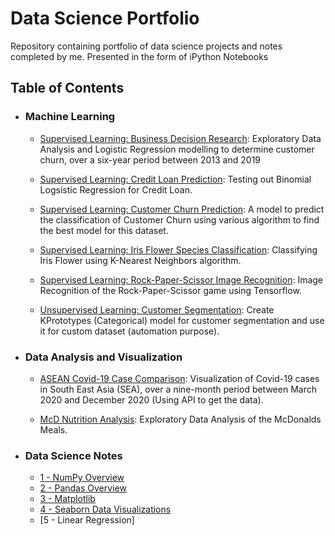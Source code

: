 # Data Science Portfolio
Repository containing portfolio of data science projects and notes completed by me. Presented in the form of iPython Notebooks

## Table of Contents

- ### Machine Learning

	- [Supervised Learning: Business Decision Research](https://github.com/mch-fauzy/Data-Science/blob/main/Business_Decision_Research/Business_Decision_Research.ipynb): Exploratory Data Analysis and Logistic Regression modelling to determine customer churn, over a six-year period between 2013 and 2019
	
	- [Supervised Learning: Credit Loan Prediction](https://github.com/mch-fauzy/Data-Science/blob/main/Give-Me-Some-Credit/Standardized%20Binomial%20Logistic%20Regression.ipynb): Testing out Binomial Logsistic Regression for Credit Loan.
	
	- [Supervised Learning: Customer Churn Prediction](https://github.com/mch-fauzy/Data-Science/blob/main/Customer%20Churn%20Prediction-ML/%20Customer%20Churn%20Prediction%20using%20Machine%20Learning.ipynb): A model to predict the classification of Customer Churn using various algorithm to find the best model for this dataset.
	
	- [Supervised Learning: Iris Flower Species Classification](https://github.com/mch-fauzy/Data-Science/blob/main/Iris-Flower-ML/KNN%20-%20Iris%20Flower.ipynb): Classifying Iris Flower using K-Nearest Neighbors algorithm.
	
	- [Supervised Learning: Rock-Paper-Scissor Image Recognition](https://github.com/mch-fauzy/Data-Science/blob/main/Rock-Paper-Scissors-ML/Rock_Paper_Scissors.ipynb): Image Recognition of the Rock-Paper-Scissor game using Tensorflow.
	
  	- [Unsupervised Learning: Customer Segmentation](https://github.com/mch-fauzy/Data-Science/blob/main/Data%20Science%20in%20Marketing_Customer%20Segmentation-ML/KPrototypes_Data_Science_in_Marketing_Customer_Segmentation_with_Python.ipynb): Create KPrototypes (Categorical) model for customer segmentation and use it for custom dataset (automation purpose).


- ### Data Analysis and Visualization

	- [ASEAN Covid-19 Case Comparison](https://github.com/mch-fauzy/Data-Science/blob/main/ASEAN%20Covid-19%20Analysis/ASEAN%20Covid-19%20Analysis.ipynb): Visualization of Covid-19 cases in South East Asia (SEA), over a nine-month period between March 2020 and December 2020 (Using API to get the data).
	
	- [McD Nutrition Analysis](https://github.com/mch-fauzy/Data-Science/blob/main/McD-Nutritional-Facts/MCD_v2.ipynb): Exploratory Data Analysis of the McDonalds Meals.


- ### Data Science Notes
	- [1 - NumPy Overview](https://github.com/mch-fauzy/Data-Science/blob/main/Data_Science_Notes/1_Numpy/1%20-%20NumPy%20Overview.ipynb)
	- [2 - Pandas Overview](https://github.com/mch-fauzy/Data-Science/blob/main/Data_Science_Notes/2_Pandas/2%20-%20Pandas%20Overview.ipynb)
	- [3 - Matplotlib](https://github.com/mch-fauzy/Data-Science/blob/main/Data_Science_Notes/3_Matplotlib/3%20-%20Matplotlib.ipynb)
	- [4 - Seaborn Data Visualizations](https://github.com/mch-fauzy/Data-Science/blob/main/Data_Science_Notes/4_Seaborn_Data_Visualizations/4%20-%20Seaborn%20Data%20Visualizations.ipynb)
	- [5 - Linear Regression]
	
